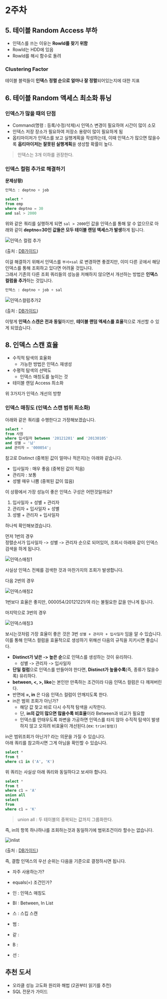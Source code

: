 # 2주차

## 5. 테이블 Random Access 부하

* 인덱스를 쓰는 이유는 **RowId를 찾기 위함**  
* RowId는 HDD에 있음
* RowId를 해시 함수로 돌려

### Clustering Factor

테이블 블럭들이 **인덱스 정렬 순으로 얼마나 잘 정렬**되어있는지에 대한 지표 

## 6. 테이블 Random 액세스 최소화 튜닝

### 인덱스가 많을 때의 단점

* Command(명령 : 등록/수정/삭제)시 인덱스 변경이 필요하여 시간이 많이 소모
* 인덱스 저장 장소가 필요하여 저장소 용량이 많이 필요하게 됨
* 옵티마이저가 인덱스를 보고 실행계획을 작성하는데, 이때 인덱스가 많으면 많을수록 **옵티마이저는 잘못된 실행계획**을 생성할 확률이 높다.

> 인덱스는 3개 이하를 권장한다.  

### 인덱스 컬럼 추가로 해결하기

**문제상황)**

```sql
인덱스 : deptno + job

select *
from emp
where deptno = 30
and sal > 2000
```

위와 같은 쿼리를 실행하게 되면 ```sal > 2000```인 값을 인덱스를 통해 알 수 없으므로 아래와 같이 **deptno=30인 값들은 모두 테이블 랜덤 엑세스가 발생**하게 됩니다.  

![인덱스 컬럼 추가](./images/인덱스컬럼추가.png)

(출처 : [DB가이드](http://www.dbguide.net/db.db?cmd=view&boardUid=148221&boardConfigUid=9&categoryUid=216&boardIdx=140&boardStep=1))

이걸 해결하기 위해서 인덱스를 ```부서+sal``` 로 변경하면 좋겠지만, 이미 다른 곳에서 해당 인덱스를 통해 조회하고 있다면 어려울 것입니다.  
그래서 기존의 다른 조회 쿼리들의 성능을 저해하지 않으면서 개선하는 방법은 **인덱스 컬럼을 추가**하는 것입니다.

```sql
인덱스 : deptno + job + sal
```

![인덱스컬럼추가2](./images/인덱스컬럼추가2.png)

(출처 : [DB가이드](http://www.dbguide.net/db.db?cmd=view&boardUid=148221&boardConfigUid=9&categoryUid=216&boardIdx=140&boardStep=1))

이렇게 **인덱스 스캔은 전과 동일**하지만, **테이블 랜덤 엑세스를 효율**적으로 개선할 수 있게 되었습니다.

## 8. 인덱스 스캔 효율

* 수직적 탐색의 효율화
  * 가능한 방법은 인덱스 재생성
* 수평적 탐색의 선택도
  * 인덱스 매칭도를 높이는 것
* 테이블 랜덤 Access 최소화

위 3가지가 인덱스 개선의 방향

### 인덱스 매칭도 (인덱스 스캔 범위 최소화) 

아래와 같은 쿼리를 수행한다고 가정해보겠습니다.

```sql
select * 
from 사원
where 입사일자 between '20121201' and '20130105'
and 성별 = '남'
and 관리자 = '000054';
```

참고로 Distinct (중복된 값이 얼마나 적은지)는 아래와 같습니다.

* 입사일자 : 매우 좋음 (중복된 값이 적음)
* 관리자 : 보통
* 성별 매우 나쁨 (중복된 값이 많음)

이 상황에서 가장 성능이 좋은 인덱스 구성은 어떤것일까요? 

1. 입사일자 + 성별 + 관리자
2. 관리자 + 입사일자 + 성별
3. 성별 + 관리자 + 입사일자

하나씩 확인해보겠습니다.  
  
먼저 1번의 경우  
정렬순서가 입사일자 -> 성별 -> 관리자 순으로 되어있어, 조회시 아래와 같이 인덱스 검색을 하게 됩니다.

![인덱스매칭1](./images/인덱스매칭1.png)

사실상 인덱스 전체를 검색한 것과 마찬가지의 조회가 발생합니다.  
   
다음 2번의 경우

![인덱스매칭2](./images/인덱스매칭2.png)

1번보다 효율은 좋지만, 000054/20121221/여 라는 불필요한 값을 만나게 됩니다.  
  
마지막으로 3번의 경우

![인덱스매칭3](./images/인덱스매칭3.png)

보시는것처럼 가장 효율이 좋은 것은 3번 ```성별 + 관리자 + 입사일자``` 임을 알 수 있습니다.  
이를 통해 인덱스 컬럼을 효율적으로 생성하기 위해선 다음의 규칙을 지키시면 좋습니다.  

* **Distinct가 낮은 -> 높은 순**으로 인덱스를 생성하는 것이 유리하다.
  * 성별 -> 관리자 -> 입사일자
* **단일 컬럼**으로 인덱스를 만들어야 한다면, **Distinct가 높을수록**(즉, 종류가 많을수록) 유리하다.
* **between, <, >, like**는 본인만 만족하는 조건이라 다음 인덱스 컬럼은 다 깨져버린다.
* 반면에 **=, in** 은 다음 인덱스 컬럼이 안깨지도록 한다.
* in은 범위 조회가 아닌가?
  * 해당 값 찾고 바로 다시 수직적 탐색을 시작한다.
  * 단, **in의 값이 많으면 많을수록 비효율**이라 Between과 비교가 필요함
  * 인덱스를 안태우도록 좌변을 가공하면 인덱스를 타지 않아 수직적 탐색이 발생하지 않고 오히려 비효율이 개선된다.(ex: ```trim(컬럼)```) 

in은 범위조회가 아닌가? 라는 의문을 가질 수 있습니다.  
아래 쿼리를 참고하시면 그게 아님을 확인할 수 있습니다.

```sql
select *
from t
where c1 in ('A', 'K')
```

위 쿼리는 사실상 아래 쿼리와 동일하다고 보셔야 합니다.

```sql
select *
from t
where c1 = 'A'
union all
select
from 
where c1 = 'K'
```

> union all : 두 테이블의 중복되는 값까지 그룹화한다.

즉, in의 항목 하나하나를 조회하는것과 동일하기에 범위조건이라 할수는 없습니다.  

![inlist](./images/inlist.png)

(출처 : [DB가이드](http://www.dbguide.net/db.db?cmd=view&boardUid=148221&boardConfigUid=9&categoryUid=216&boardIdx=140&boardStep=1))

즉, 결합 인덱스의 우선 순위는 다음을 기준으로 결정하시면 됩니다.  

* 자주 사용하는가?  
* equals(=) 조건인가?  



* 인 : 인덱스 매칭도
* BI : Between, In List 
* 스 : 스킵 스캔
* 범 : 
* 같 : 
* B :
* 선 : 


## 추천 도서

* 오라클 성능 고도화 원리와 해법 (2권부터 읽기를 추천)
* SQL 전문가 가이드